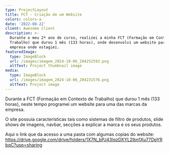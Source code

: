 ```yaml
---
type: ProjectLayout
title: FCT - Criação de um Website
colors: colors-a
date: '2022-08-22'
client: Awesome client
description: >-
  Durante o meu 2º ano de curso, realizei a minha FCT (Formação em Contexto de
  Trabalho) que durou 1 mês (133 horas), onde desenvolvi um website para a
  empresa onde estagiei. 
featuredImage:
  type: ImageBlock
  url: /images/imagem_2024-10-06_204252593.png
  altText: Project thumbnail image
media:
  type: ImageBlock
  url: /images/imagem_2024-10-06_204231576.png
  altText: Project image
---
```

Durante a FCT (Formação em Contexto de Trabalho) que durou 1 mês (133 horas), neste tempo programei um website para uma das marcas da empresa.

O site possuía características tais como sistemas de filtro de produtos, slide shows de imagens, navbar, secções a explicar a marca e os seus produtos.

Aqui o link que da acesso a uma pasta com algumas copias do website: <https://drive.google.com/drive/folders/1X7N_bPJ43lqzDXYL2lbn1Xu77DpYRbqC?usp=sharing>
